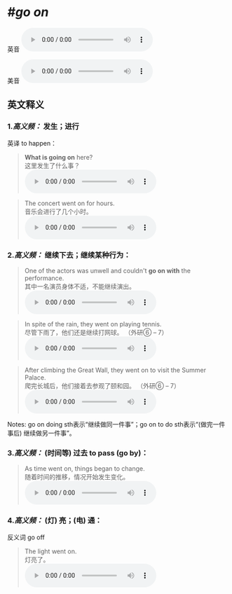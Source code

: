 # ***\#go on*** 
英音
<audio src="./media/go on1.aac" controls="controls"></audio>

美音
<audio src="./media/go on2.aac" controls="controls"></audio>



  

英文释义
---
### 1.*高义频：* **发生；进行**  
英译 to happen：

 > **What is going on** here?  
 > 这里发生了什么事？    
<audio src="./media/go-45.aac" controls="controls"></audio>

 > The concert went on for hours.  
 > 音乐会进行了几个小时。    
<audio src="./media/go-46.aac" controls="controls"></audio>

### 2.*高义频：* **继续下去；继续某种行为：**  

 > One of the actors was unwell and couldn't **go on with** the performance.  
 > 其中一名演员身体不适，不能继续演出。    
<audio src="./media/One of the actors was unwell_AAC.aac" controls="controls"></audio>

 > In spite of the rain, they went on playing tennis.  
 > 尽管下雨了，他们还是继续打网球。  （外研⑥ – 7）  
<audio src="./media/go-48.aac" controls="controls"></audio>

 > After climbing the Great Wall, they went on to visit the Summer Palace.  
 > 爬完长城后，他们接着去参观了颐和园。  （外研⑥ – 7）  
<audio src="./media/go-49.aac" controls="controls"></audio>

Notes: go on doing sth表示“继续做同一件事”；go on to do sth表示“(做完一件事后) 继续做另一件事”。  
### 3.*高义频：* **(时间等) 过去 to pass (go by)：**  

 > As time went on, things began to change.  
 > 随着时间的推移，情况开始发生变化。    
<audio src="./media/go-50.aac" controls="controls"></audio>

### 4.*高义频：* **(灯) 亮；(电) 通：**  
反义词 go off 

 > The light went on.  
 > 灯亮了。    
<audio src="./media/go-51.aac" controls="controls"></audio>


